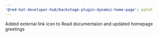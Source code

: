 ```yaml
---
'@red-hat-developer-hub/backstage-plugin-dynamic-home-page': patch
---
```


Added external link icon to Read documentaion and updated homepage greetings
